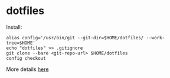 # dotfiles

Install:

````
alias config='/usr/bin/git --git-dir=$HOME/dotfiles/ --work-tree=$HOME'
echo "dotfiles" >> .gitignore
git clone --bare <git-repo-url> $HOME/dotfiles
config checkout
````

More details [here](https://www.atlassian.com/git/tutorials/dotfiles)

